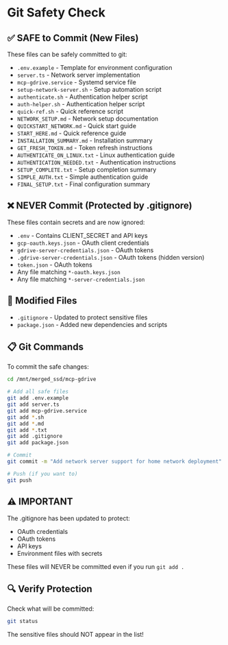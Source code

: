 # Git Safety Check

## ✅ SAFE to Commit (New Files)

These files can be safely committed to git:

- `.env.example` - Template for environment configuration
- `server.ts` - Network server implementation
- `mcp-gdrive.service` - Systemd service file
- `setup-network-server.sh` - Setup automation script
- `authenticate.sh` - Authentication helper script
- `auth-helper.sh` - Authentication helper script
- `quick-ref.sh` - Quick reference script
- `NETWORK_SETUP.md` - Network setup documentation
- `QUICKSTART_NETWORK.md` - Quick start guide
- `START_HERE.md` - Quick reference guide
- `INSTALLATION_SUMMARY.md` - Installation summary
- `GET_FRESH_TOKEN.md` - Token refresh instructions
- `AUTHENTICATE_ON_LINUX.txt` - Linux authentication guide
- `AUTHENTICATION_NEEDED.txt` - Authentication instructions
- `SETUP_COMPLETE.txt` - Setup completion summary
- `SIMPLE_AUTH.txt` - Simple authentication guide
- `FINAL_SETUP.txt` - Final configuration summary

## ❌ NEVER Commit (Protected by .gitignore)

These files contain secrets and are now ignored:

- `.env` - Contains CLIENT_SECRET and API keys
- `gcp-oauth.keys.json` - OAuth client credentials
- `gdrive-server-credentials.json` - OAuth tokens
- `.gdrive-server-credentials.json` - OAuth tokens (hidden version)
- `token.json` - OAuth tokens
- Any file matching `*-oauth.keys.json`
- Any file matching `*-server-credentials.json`

## 🔄 Modified Files

- `.gitignore` - Updated to protect sensitive files
- `package.json` - Added new dependencies and scripts

## 📋 Git Commands

To commit the safe changes:

```bash
cd /mnt/merged_ssd/mcp-gdrive

# Add all safe files
git add .env.example
git add server.ts
git add mcp-gdrive.service
git add *.sh
git add *.md
git add *.txt
git add .gitignore
git add package.json

# Commit
git commit -m "Add network server support for home network deployment"

# Push (if you want to)
git push
```

## ⚠️ IMPORTANT

The .gitignore has been updated to protect:
- OAuth credentials
- OAuth tokens
- API keys
- Environment files with secrets

These files will NEVER be committed even if you run `git add .`

## 🔍 Verify Protection

Check what will be committed:
```bash
git status
```

The sensitive files should NOT appear in the list!
